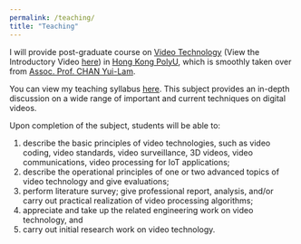 ```yaml
---
permalink: /teaching/
title: "Teaching"
---
```


I will provide post-graduate course on [Video Technology](https://www.polyu.edu.hk/eee/-/media/department/eee/content/study/subject-syllabi/eee-subject-syllabi/msc-subjects/2023-2024/eie546.pdf) (View the Introductory Video [here](https://www.eie.polyu.edu.hk/prog/syllabus/EIE546_Promotion.mp4)) in [Hong Kong PolyU](https://www.polyu.edu.hk/),
which is smoothly taken over from [Assoc. Prof. CHAN Yui-Lam](https://www.polyu.edu.hk/eie/people/academic-staff/dr-chan-yui-lam/). 

You can view my teaching syllabus [here](https://www.polyu.edu.hk/eee/-/media/department/eee/content/study/subject-syllabi/eee-subject-syllabi/msc-subjects/2023-2024/eie546.pdf).
This subject provides an in-depth discussion on a wide range of important and current 
techniques on digital videos. 

Upon completion of the subject, students will be able to: 
1. describe the basic principles of video technologies, such as video coding, video standards, video surveillance, 3D videos, video communications, video processing for IoT applications; 
2. describe the operational principles of one or two advanced topics of video technology and give evaluations; 
3. perform literature survey; give professional report, analysis, and/or carry out practical realization of video processing algorithms; 
4. appreciate and take up the related engineering work on video technology, and
5. carry out initial research work on video technology.

<!-- 
## Washington University in St. Louis
- Pol Sci 3090: The Scientific Study of Civil War (Spring 2020)
    - [Syllabus](/files/pdf/teaching/PS 3090 Syllabus.pdf)
- Pol Sci 3171: International Conflict Management & Resolution (Fall 2019)
    - [Syllabus](/files/pdf/teaching/PS 3171 Syllabus.pdf)

## The University of North Carolina at Chapel Hill
- Poli 281: Quantitative Research in Political Science (Spring 2019)
    - [Syllabus](/files/pdf/teaching/POLI 281 Syllabus.pdf)
- Poli 891: Lab for Advanced Topics in Political Data Science (Fall 2017, Fall 2018)
    - [Syllabus](/files/pdf/teaching/POLI 891 Syllabus.pdf)

## ICPSR Summer Program
- Introduction to Applied Bayesian Modeling (Summer 2017)
    - [Syllabus](/files/pdf/teaching/bayes2017.pdf) -->
